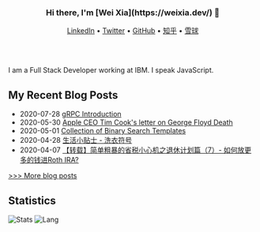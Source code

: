 
<h3 align="center"> Hi there, I'm [Wei Xia](https://weixia.dev/) 👋</h3>

<p align="center">
<p align="center">
    <a href="https://weixia.dev/linkedin.html">LinkedIn</a> •
    <a href="https://twitter.com/weixia812">Twitter</a> •
    <a href="https://weixia.dev/github.html">GitHub</a> •
    <a href="https://weixia.dev/zhihu.html">知乎</a> •
    <a href="https://weixia.dev/xueqiu.html">雪球</a>
</p>
</p>

<br/>
<br/>

I am a Full Stack Developer working at IBM. I speak JavaScript.


## My Recent Blog Posts
- 2020-07-28 [gRPC Introduction](http://weixia.info/grpc-introduction.html)
- 2020-05-30 [Apple CEO Tim Cook's letter on George Floyd Death](http://weixia.info/apple-tim-cook-on-george-floyd.html)
- 2020-05-01 [Collection of Binary Search Templates](http://weixia.info/binary-search-template.html)
- 2020-04-28 [生活小贴士 - 洗衣符号](http://weixia.info/laundry-symbol.html)
- 2020-04-07 [【转载】简单粗暴的省税小心机之退休计划篇（7）- 如何放更多的钱进Roth IRA?](http://weixia.info/retirement-accountant-tax-planning-07.html)

[>>> More blog posts](https://weixia.info/archives/)

## Statistics
![Stats](https://github-readme-stats.vercel.app/api?username=Wei-Xia&hide=contribs,prs&count_private=true&show_icons=true)
![Lang](https://github-readme-stats.vercel.app/api/top-langs/?username=Wei-Xia&hide=Groff&layout=compact)
